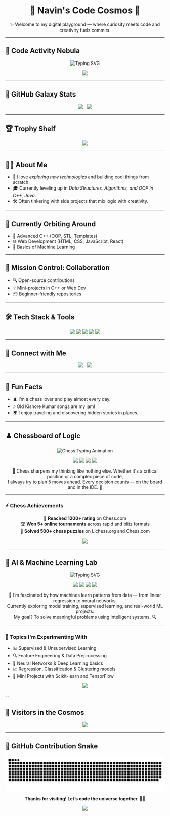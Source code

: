 <h1 align="center">🌌 Navin's Code Cosmos 🚀</h1>

<p align="center">✨ Welcome to my digital playground — where curiosity meets code and creativity fuels commits.</p>

---

## 🔭 Code Activity Nebula

<p align="center">
  <img src="https://readme-typing-svg.demolab.com?font=Fira+Code&size=22&duration=3000&pause=1000&color=00F0FF&center=true&vCenter=true&width=500&lines=Exploring+the+cosmos+of+code...;Fueling+innovation+one+commit+at+a+time!" alt="Typing SVG" />
</p>

<p align="center">
  <img src="https://github-readme-activity-graph.vercel.app/graph?username=navin-oss&theme=react-dark&hide_border=true&radius=16&area=true" />
</p>

---

## 🌌 GitHub Galaxy Stats

<p align="center">
  <img src="https://github-readme-stats.vercel.app/api?username=navin-oss&show_icons=true&theme=radical&hide_border=true&title_color=ff6ec7&icon_color=ffb86c" height="170" />
  &nbsp;
  <img src="https://github-readme-stats.vercel.app/api/top-langs/?username=navin-oss&layout=compact&theme=radical&hide_border=true&title_color=ff6ec7" height="170" />
</p>

---

## 🏆 Trophy Shelf

<p align="center">
  <img src="https://github-profile-trophy.vercel.app/?username=navin-oss&theme=onedark&margin-w=10&no-frame=true&column=6" />
</p>

---

## 👨‍🚀 About Me
- 🚀 I love *exploring new technologies* and building cool things from scratch.
- 🎓 Currently leveling up in *Data Structures, Algorithms, and OOP in C++, Java*.
- 🛠️ Often tinkering with side projects that mix logic with creativity.

---

## 🌱 Currently Orbiting Around
- 📘 Advanced C++ (OOP, STL, Templates)
- 🌐 Web Development (HTML, CSS, JavaScript, React)
- 🤖 Basics of Machine Learning

---

## 🤝 Mission Control: Collaboration

- 🔍 Open-source contributions
- 💡 Mini-projects in C++ or Web Dev
- 📦 Beginner-friendly repositories

---

## 🛠️ Tech Stack & Tools

<p align="center">
  <img src="https://img.shields.io/badge/C-00599C?style=for-the-badge&logo=c&logoColor=white" />
  <img src="https://img.shields.io/badge/C++-00599C?style=for-the-badge&logo=c%2B%2B&logoColor=white" />
  <img src="https://img.shields.io/badge/Java-ED8B00?style=for-the-badge&logo=java&logoColor=white" />
  <img src="https://img.shields.io/badge/DSA-282C34?style=for-the-badge&logo=codewars&logoColor=red" />
  <img src="https://img.shields.io/badge/OOP-Principles-00599C?style=for-the-badge&logo=abstract&logoColor=white" />
</p>

---

## 💌 Connect with Me

<p align="center">
  <a href="mailto:navinkaravade@gmail.com"><img src="https://img.shields.io/badge/Gmail-red?style=for-the-badge&logo=gmail&logoColor=white" /></a>
  &nbsp;
  <a href="https://www.linkedin.com/in/navin-karavade-2baa912b6"><img src="https://img.shields.io/badge/LinkedIn-blue?style=for-the-badge&logo=linkedin" /></a>
</p>

---

## 🎯 Fun Facts

- ♟️ I’m a chess lover and play almost every day.
- 🎶 Old Kishore Kumar songs are my jam!
- 🌍 I enjoy traveling and discovering hidden stories in places.

---

## ♟️ Chessboard of Logic

<p align="center">
  <img src="https://readme-typing-svg.demolab.com?font=Fira+Code&size=22&duration=3000&pause=1000&color=00FFAA&center=true&vCenter=true&width=500&lines=Chess+isn't+just+a+game+...;It's+strategy,+discipline,+and+pure+focus!" alt="Chess Typing Animation" />
</p>

<p align="center">
  <img src="https://img.shields.io/badge/Loves-Chess-000000?style=for-the-badge&logo=chess-dot-com&logoColor=white" />
  <img src="https://img.shields.io/badge/Strategic+Mindset-964B00?style=for-the-badge&logo=brains&logoColor=white" />
  <img src="https://img.shields.io/badge/Favorite+Opening-Sicilian+Defense-303030?style=for-the-badge&logoColor=white" />
  <img src="https://img.shields.io/badge/Favorite+Opening-Queen's+Gambit-303030?style=for-the-badge&logoColor=white" />
</p>

<p align="center">
  🧠 Chess sharpens my thinking like nothing else. Whether it's a critical position or a complex piece of code,<br>
  I always try to plan 5 moves ahead. Every decision counts — on the board and in the IDE. 👑
</p>

---

### ⚡ Chess Achievements

<p align="center">
  🥇 <strong>Reached 1200+ rating</strong> on Chess.com<br>
  🏆 <strong>Won 5+ online tournaments</strong> across rapid and blitz formats<br>
  🌟 <strong>Solved 500+ chess puzzles</strong> on Lichess.org and Chess.com
</p>

<p align="center">
  <img src="https://capsule-render.vercel.app/api?type=wave&color=0e75b6&height=80&section=footer"/>
</p>

---

## 🤖 AI & Machine Learning Lab

<p align="center">
  <img src="https://readme-typing-svg.demolab.com?font=Fira+Code&size=22&duration=3000&pause=1000&color=7FFF00&center=true&vCenter=true&width=500&lines=Teaching+machines+to+think...;Exploring+the+realm+of+AI+and+ML!" alt="Typing SVG" />
</p>

<p align="center">
  <img src="https://img.shields.io/badge/Learning-ML+%7C+AI-0A0A0A?style=for-the-badge&logo=python&logoColor=yellow" />
  <img src="https://img.shields.io/badge/Framework-Scikit--Learn-FF6F00?style=for-the-badge&logo=scikit-learn&logoColor=white" />
  <img src="https://img.shields.io/badge/Framework-TensorFlow-FF6F00?style=for-the-badge&logo=tensorflow&logoColor=white" />
  <img src="https://img.shields.io/badge/Language-Python-3776AB?style=for-the-badge&logo=python&logoColor=white" />
</p>

<p align="center">
  🧠 I’m fascinated by how machines learn patterns from data — from linear regression to neural networks.<br>
  Currently exploring model training, supervised learning, and real-world ML projects.<br>
  My goal? To solve meaningful problems using intelligent systems. 🔍
</p>

---

### 🧪 Topics I'm Experimenting With
- 📊 Supervised & Unsupervised Learning
- 🔍 Feature Engineering & Data Preprocessing
- 🧠 Neural Networks & Deep Learning basics
- 📈 Regression, Classification & Clustering models
- 🧪 Mini Projects with Scikit-learn and TensorFlow

<p align="center">
  <img src="https://capsule-render.vercel.app/api?type=waving&color=f97316&height=80&section=footer"/>
</p>
--

## 🌠 Visitors in the Cosmos

<p align="center">
  <img src="https://komarev.com/ghpvc/?username=navin-oss&style=for-the-badge&color=0e75b6&label=👀+Profile+Views" />
</p>

---
## 🐍 GitHub Contribution Snake

![snake gif](https://github.com/Platane/snk/raw/output/github-contribution-grid-snake.svg)


<p align="center">
  <b>Thanks for visiting! Let’s code the universe together. 🚀🌌</b>
</p>

<p align="center">
  <img src="https://capsule-render.vercel.app/api?type=waving&color=6f42c1&height=120&section=footer"/>
</p>
